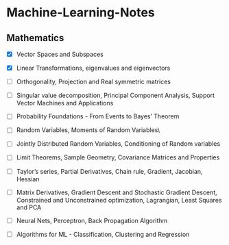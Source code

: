 # Machine-Learning-Notes

## **Mathematics**

- [x] Vector Spaces and Subspaces

- [x] Linear Transformations, eigenvalues and eigenvectors

- [ ] Orthogonality, Projection and Real symmetric matrices

- [ ] Singular value decomposition, Principal Component Analysis, Support Vector Machines and Applications

- [ ] Probability Foundations - From Events to Bayes’ Theorem

- [ ] Random Variables, Moments of Random Variables\

- [ ] Jointly Distributed Random Variables, Conditioning of Random variables

- [ ] Limit Theorems, Sample Geometry, Covariance Matrices and Properties

- [ ] Taylor’s series, Partial Derivatives, Chain rule, Gradient, Jacobian, Hessian

- [ ] Matrix Derivatives, Gradient Descent and Stochastic Gradient Descent, Constrained and Unconstrained optimization, Lagrangian, Least Squares and PCA

- [ ] Neural Nets, Perceptron, Back Propagation Algorithm

- [ ] Algorithms for ML - Classification, Clustering and Regression

